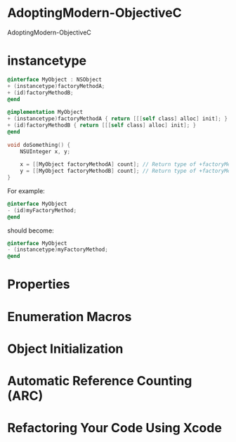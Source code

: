 # AdoptingModern-ObjectiveC

AdoptingModern-ObjectiveC

# instancetype

``` objective-c
@interface MyObject : NSObject
+ (instancetype)factoryMethodA;
+ (id)factoryMethodB;
@end
 
@implementation MyObject
+ (instancetype)factoryMethodA { return [[[self class] alloc] init]; }
+ (id)factoryMethodB { return [[[self class] alloc] init]; }
@end
 
void doSomething() {
    NSUInteger x, y;
 
    x = [[MyObject factoryMethodA] count]; // Return type of +factoryMethodA is taken to be "MyObject *"
    y = [[MyObject factoryMethodB] count]; // Return type of +factoryMethodB is "id"
}
```

For example:

``` objective-c
@interface MyObject
- (id)myFactoryMethod;
@end
```

should become:

``` objective-c
@interface MyObject
- (instancetype)myFactoryMethod;
@end
```




# Properties

# Enumeration Macros

# Object Initialization

# Automatic Reference Counting (ARC)

# Refactoring Your Code Using Xcode
